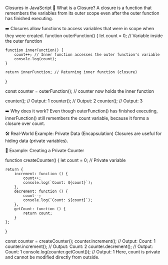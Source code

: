 Closures in JavaScript
🔹 What is a Closure?
A closure is a function that remembers the variables from its outer scope even after the outer function has finished executing.

➡️ Closures allow functions to access variables that were in scope when they were created.
function outerFunction() {
    let count = 0; // Variable inside the outer function

    function innerFunction() {
        count++; // Inner function accesses the outer function's variable
        console.log(count);
    }

    return innerFunction; // Returning inner function (closure)
}

const counter = outerFunction(); // counter now holds the inner function

counter(); // Output: 1
counter(); // Output: 2
counter(); // Output: 3

➡️ Why does it work?
Even though outerFunction() has finished executing, innerFunction() still remembers the count variable, because it forms a closure over count.

🛠 Real-World Example: Private Data (Encapsulation)
Closures are useful for hiding data (private variables).

🔹 Example: Creating a Private Counter

function createCounter() {
    let count = 0; // Private variable

    return {
        increment: function () {
            count++;
            console.log(`Count: ${count}`);
        },
        decrement: function () {
            count--;
            console.log(`Count: ${count}`);
        },
        getCount: function () {
            return count;
        }
    };
}

const counter = createCounter();
counter.increment(); // Output: Count: 1
counter.increment(); // Output: Count: 2
counter.decrement(); // Output: Count: 1
console.log(counter.getCount()); // Output: 1
 Here, count is private and cannot be modified directly from outside.


